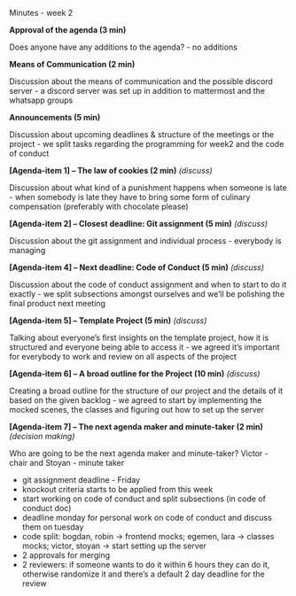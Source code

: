﻿Minutes - week 2

**Approval of the agenda (3 min)**

Does anyone have any additions to the agenda? - no additions

**Means of Communication (2 min)**

Discussion about the means of communication and the possible discord server - a discord server was set up in addition to mattermost and the whatsapp groups

**Announcements (5 min)**

Discussion about upcoming deadlines & structure of the meetings or the project - we split tasks regarding the programming for week2 and the code of conduct

**[Agenda-item 1] – The law of cookies (2 min)** *(discuss)*

Discussion about what kind of a punishment happens when someone is late - when somebody is late they have to bring some form of culinary compensation (preferably with chocolate please)

**[Agenda-item 2] – Closest deadline: Git assignment (5 min)** *(discuss)*

Discussion about the git assignment and individual process - everybody is managing

**[Agenda-item 4] – Next deadline: Code of Conduct (5 min)** *(discuss)*

Discussion about the code of conduct assignment and when to start to do it exactly - we split subsections amongst ourselves and we’ll be polishing the final product next meeting

**[Agenda-item 5] – Template Project (5 min)** *(discuss)*

Talking about everyone’s first insights on the template project, how it is structured and everyone being able to access it - we agreed it’s important for everybody to work and review on all aspects of the project

**[Agenda-item 6] – A broad outline for the Project (10 min)** *(discuss)*

Creating a broad outline for the structure of our project and the details of it based on the given backlog - we agreed to start by implementing the mocked scenes, the classes and figuring out how to set up the server

**[Agenda-item 7] – The next agenda maker and minute-taker (2 min)** *(decision making)*

Who are going to be the next agenda maker and minute-taker? Victor - chair and Stoyan - minute taker

- git assignment deadline - Friday
- knockout criteria starts to be applied from this week
- start working on code of conduct and split subsections (in code of conduct doc)
- deadline monday for personal work on code of conduct and discuss them on tuesday
- code split: bogdan, robin -> frontend mocks; egemen, lara -> classes mocks; victor, stoyan -> start setting up the server
- 2 approvals for merging
- 2 reviewers: if someone wants to do it within 6 hours they can do it, otherwise randomize it and there’s a default 2 day deadline for the review

